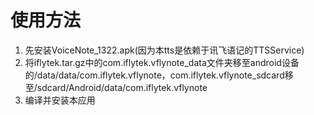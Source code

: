# 使用方法

1. 先安装VoiceNote_1322.apk(因为本tts是依赖于讯飞语记的TTSService)
2. 将iflytek.tar.gz中的com.iflytek.vflynote_data文件夹移至android设备的/data/data/com.iflytek.vflynote，com.iflytek.vflynote_sdcard移至/sdcard/Android/data/com.iflytek.vflynote
3. 编译并安装本应用
